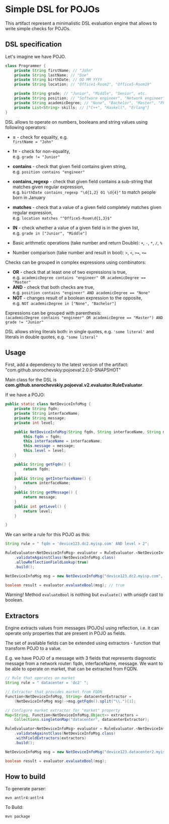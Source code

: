 Simple DSL for POJOs
====================

This artifact represent a minimalistic DSL evaluation engine that allows
to write simple checks for POJOs.

DSL specification
-----------------

Let's imagine we have POJO.

```java
class Programmer {
    private String firstName; // "John"
    private String lastName; // "Doe"
    private String birthDate; // DD MM YYYY
    private String location; // "Office1-Room2", "Office5-Room19"

    private String grade; // "Junior", "Middle", "Senior", etc.
    private String position; // "Software engineer", "Network engineer", "Business analysts"
    private String academicDegree; // "None", "Bachelor", "Master", "PhD"
    private List<String> skills; // ["C++", "Haskell", "Erlang"]
}
```

DSL allows to operate on numbers, booleans and string values using following operators:

* **=** - check for equality, e.g. \
  `firstName = "John"`
* **!=** - check for non-equality, \
  e.g. `grade != "Junior"` 
* **contains** - check that given field contains given string, \
  e.g. `position contains "engineer"`
* **contains_regexp** - check that given field contains a sub-string that matches given regular expression, \
  e.g. `birthDate contains_regexp "\d{1,2} 01 \d{4}"` to match people born in January
* **matches** - check that a value of a given field completely matches given regular expression, \
  e.g. `location matches "^Office5-Room\d{1,3}$"`
* **IN** - check whether a value of a given field is in the given list, \
  e.g. `grade in ["Junior", "Middle"]`

* Basic arithmetic operations (take number and return Double): `+`, `-`, `*`, `/`, `%`
* Number comparison (take number and result in bool): `>`, `<`, `>=`, `<=`
  

Checks can be grouped in complex expressions using combinators:
* **OR** - check that at least one of two expressions is true, \
  e.g. `academicDegree contains "engineer" OR academicDegree == "Master"`
* **AND** - check that both checks are true, \
  e.g. `position contains "engineer" AND academicDegree == "None"`
 * **NOT** - changes result of a boolean expression to the opposite, \
   e.g. `NOT academicDegree in ["None", "Bachelor"]`

Expressions can be grouped with parenthesis: \
`(academicDegree contains "engineer" OR academicDegree == "Master") AND grade != "Junior"`

DSL allows string literals both: in single quotes, e.g. `'some literal'` and literals in double quotes, e.g. `"some literal"`

Usage
-----

First, add a dependency to the latest version of the artifact: "com.github.snorochevskiy:pojoeval:2.0.0-SNAPSHOT"

Main class for the DSL is **com.github.snorochevskiy.pojoeval.v2.evaluator.RuleEvaluator**.

If we have a POJO:
```java
public static class NetDeviceInfoMsg {
    private String fqdn;
    private String interfaceName;
    private String message;
    private int level;

    public NetDeviceInfoMsg(String fqdn, String interfaceName, String message, int level) {
        this.fqdn = fqdn;
        this.interfaceName = interfaceName;
        this.message = message;
        this.level = level;
    }

    public String getFqdn() {
        return fqdn;
    }
    public String getInterfaceName() {
        return interfaceName;
    }
    public String getMessage() {
        return message;
    }
    public int getLevel() {
        return level;
    }

}
```

We can write a rule for this POJO as this:
```java
String rule = " fqdn = 'device123.dc2.myisp.com' AND level > 2";

RuleEvaluator<NetDeviceInfoMsg> evaluator = RuleEvaluator.<NetDeviceInfoMsg>createForRule(rule)
    .validateAgainstClass(NetDeviceInfoMsg.class)
    .allowReflectionFieldLookup(true)
    .build();

NetDeviceInfoMsg msg = new NetDeviceInfoMsg("device123.dc2.myisp.com", "Eth10", "Aaaaa! Panic !!!", 5);

boolean result = evaluator.evaluateBool(msg); // true
```

Warning!
Method `evaluateBool` is nothing but `evaluate()` with _unsafe_ cast to boolean.

Extractors
----------

Engine extracts values from messages (POJOs) using reflection, i.e. it can operate only properties that are present in POJO as fields.

The set of available fields can be extended using extractors - function that transform POJO to a value.

E.g. we have POJO of a message with 3 fields that represents diagnostic message from a network router:
fqdn, interfaceName, message. We want to be able to operate on market, that can be extracted from FQDN.

```java
// Rule that operates on market
String rule = " datacenter = 'dc2' ";

// Extractor that provides market from FQDN
Function<NetDeviceInfoMsg, String> datacenterExtractor =
    (NetDeviceInfoMsg msg)->msg.getFqdn().split("\\.")[1];

// Configure market extractor for "market" property
Map<String, Function<NetDeviceInfoMsg,Object>> extractors =
    Collections.singletonMap("datacenter", datacenterExtractor);

RuleEvaluator<NetDeviceInfoMsg> evaluator = RuleEvaluator.<NetDeviceInfoMsg>createForRule(rule)
    .validateAgainstClass(NetDeviceInfoMsg.class)
    .withFieldExtractors(extractors)
    .build();

NetDeviceInfoMsg msg = new NetDeviceInfoMsg("device123.datacenter2.myisp.com", "Eth10", "Some message",3);

boolean result = evaluator.evaluateBool(msg);
```

How to build
------------

To generate parser:

```
mvn antlr4:antlr4
```

To Build:
```
mvn package
```
